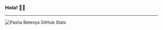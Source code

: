 ### Hola! 🙂🤙
----
<img align="left" alt ="Pasha Betenya GitHub Stats" src = "https://github-readme-stats.vercel.app/api?username=eextjcxltuires&border_color=true&theme=dark" />
